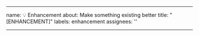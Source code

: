 ___

name: 💡 Enhancement
about: Make something existing better
title: "\[ENHANCEMENT\]"
labels: enhancement
assignees: ''

___
